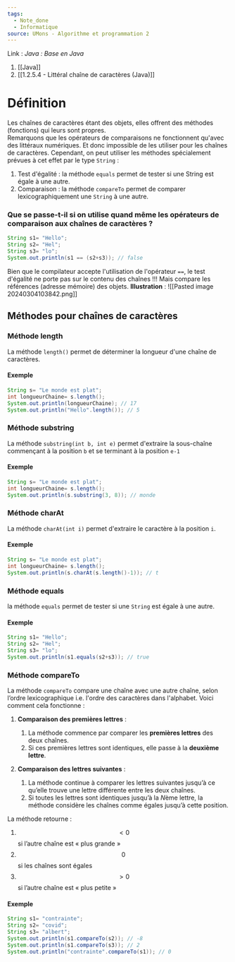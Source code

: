 ```yaml
---
tags:
  - Note_done
  - Informatique
source: UMons - Algorithme et programmation 2
---
```


Link :
_Java : Base en Java_
1. [[Java]]
2. [[1.2.5.4 - Littéral chaîne de caractères (Java)]]

# Définition
Les chaînes de caractères étant des objets, elles offrent des méthodes (fonctions) qui leurs sont propres.
\
Remarquons que les opérateurs de comparaisons ne fonctionnent qu'avec des littéraux numériques. Et donc impossible de les utiliser pour les chaînes de caractères. Cependant, on peut utiliser les méthodes spécialement prévues à cet effet par le type `String` :
1. Test d'égalité : la méthode `equals` permet de tester si une String est égale à une autre.
2. Comparaison : la méthode `compareTo` permet de comparer lexicographiquement une `String` à une autre.

### Que se passe-t-il si on utilise quand même les opérateurs de comparaison aux chaînes de caractères ?
```java
String s1= "Hello"; 
String s2= "Hel"; 
String s3= "lo"; 
System.out.println(s1 == (s2+s3)); // false
```
Bien que le compilateur accepte l'utilisation de l'opérateur `==`, le test d'égalité ne porte pas sur le contenu des chaînes !!! Mais compare les références (adresse mémoire) des objets.
**Illustration** : ![[Pasted image 20240304103842.png]]

## Méthodes pour chaînes de caractères
### Méthode length
La méthode `length()` permet de déterminer la longueur d'une chaîne de caractères.
#### Exemple
```java
String s= "Le monde est plat"; 
int longueurChaine= s.length();
System.out.println(longueurChaine); // 17
System.out.println("Hello".length()); // 5 
```

### Méthode substring
La méthode `substring(int b, int e)` permet d'extraire la sous-chaîne commençant à la position `b` et se terminant à la position `e-1`
#### Exemple
```java
String s= "Le monde est plat"; 
int longueurChaine= s.length();
System.out.println(s.substring(3, 8)); // monde
```

### Méthode charAt
La méthode `charAt(int i)` permet d'extraire le caractère à la position `i`.
#### Exemple
```java
String s= "Le monde est plat"; 
int longueurChaine= s.length();
System.out.println(s.charAt(s.length()-1)); // t
```

### Méthode equals
 la méthode `equals` permet de tester si une `String` est égale à une autre.
 #### Exemple
 ```java
String s1= "Hello"; 
String s2= "Hel"; 
String s3= "lo"; 
System.out.println(s1.equals(s2+s3)); // true
```

### Méthode compareTo
La méthode `compareTo` compare une chaîne avec une autre chaîne, selon l’ordre lexicographique i.e. l'ordre des caractères dans l'alphabet. Voici comment cela fonctionne :

1. **Comparaison des premières lettres** :
    
    1. La méthode commence par comparer les **premières lettres** des deux chaînes.
    2. Si ces premières lettres sont identiques, elle passe à la **deuxième lettre**.
1. **Comparaison des lettres suivantes** :
	1. La méthode continue à comparer les lettres suivantes jusqu’à ce qu’elle trouve une lettre différente entre les deux chaînes.
	2. Si toutes les lettres sont identiques jusqu’à la $N$ème lettre, la méthode considère les chaînes comme égales jusqu’à cette position.

La méthode retourne :
1. $$< 0$$ si l’autre chaîne est « plus grande » 
2. $$0$$ si les chaînes sont égales 
3. $$>0$$ si l’autre chaîne est « plus petite »
#### Exemple
```java
String s1= "contrainte"; 
String s2= "covid"; 
String s3= "albert"; 
System.out.println(s1.compareTo(s2)); // -8
System.out.println(s1.compareTo(s3)); // 2
System.out.println("contrainte".compareTo(s1)); // 0
```